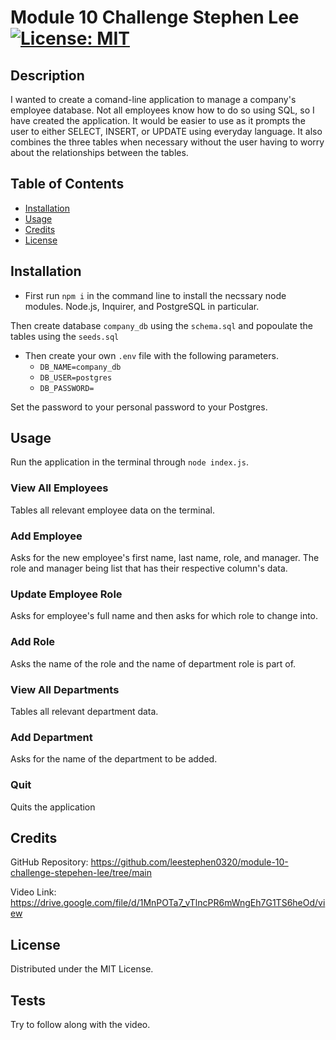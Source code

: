 # Module 10 Challenge Stephen Lee [![License: MIT](https://img.shields.io/badge/License-MIT-blue.svg)](https://opensource.org/licenses/MIT)

## Description

I wanted to create a comand-line application to manage a company's employee database. Not all employees know how to do so using SQL, so I have created the application. It would be easier to use as it prompts the user to either SELECT, INSERT, or UPDATE using everyday language. It also combines the three tables when necessary without the user having to worry about the relationships between the tables.

## Table of Contents 

- [Installation](#installation)
- [Usage](#usage)
- [Credits](#credits)
- [License](#license)

## Installation

- First run `npm i` in the command line to install the necssary node modules. Node.js, Inquirer, and PostgreSQL in particular.

Then create database `company_db` using the `schema.sql` and popoulate the tables using the `seeds.sql`

- Then create your own `.env` file with the following parameters.
    - `DB_NAME=company_db`
    - `DB_USER=postgres`
    - `DB_PASSWORD=`

Set the password to your personal password to your Postgres.

## Usage

Run the application in the terminal through `node index.js`.

### View All Employees

Tables all relevant employee data on the terminal.

### Add Employee

Asks for the new employee's first name, last name, role, and manager. The role and manager being list that has their respective column's data.

### Update Employee Role

Asks for employee's full name and then asks for which role to change into.

### Add Role

Asks the name of the role and the name of department role is part of.

### View All Departments

Tables all relevant department data.

### Add Department

Asks for the name of the department to be added.

### Quit

Quits the application

## Credits

GitHub Repository: https://github.com/leestephen0320/module-10-challenge-stepehen-lee/tree/main

Video Link: https://drive.google.com/file/d/1MnPOTa7_vTlncPR6mWngEh7G1TS6heOd/view

## License

Distributed under the MIT License.

## Tests

Try to follow along with the video.